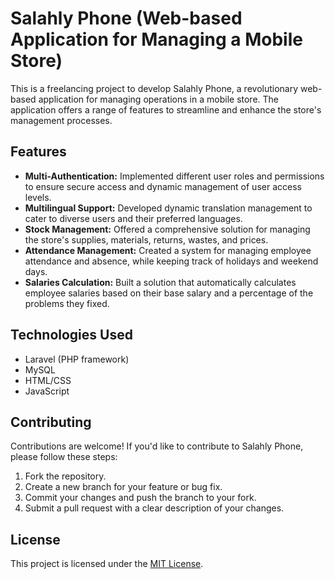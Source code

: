 # Salahly Phone (Web-based Application for Managing a Mobile Store)

This is a freelancing project to develop Salahly Phone, a revolutionary web-based application for managing operations in a mobile store. The application offers a range of features to streamline and enhance the store's management processes.

## Features

- **Multi-Authentication:** Implemented different user roles and permissions to ensure secure access and dynamic management of user access levels.
- **Multilingual Support:** Developed dynamic translation management to cater to diverse users and their preferred languages.
- **Stock Management:** Offered a comprehensive solution for managing the store's supplies, materials, returns, wastes, and prices.
- **Attendance Management:** Created a system for managing employee attendance and absence, while keeping track of holidays and weekend days.
- **Salaries Calculation:** Built a solution that automatically calculates employee salaries based on their base salary and a percentage of the problems they fixed.

## Technologies Used

- Laravel (PHP framework)
- MySQL
- HTML/CSS
- JavaScript

## Contributing

Contributions are welcome! If you'd like to contribute to Salahly Phone, please follow these steps:

1. Fork the repository.
2. Create a new branch for your feature or bug fix.
3. Commit your changes and push the branch to your fork.
4. Submit a pull request with a clear description of your changes.

## License

This project is licensed under the [MIT License](LICENSE).
